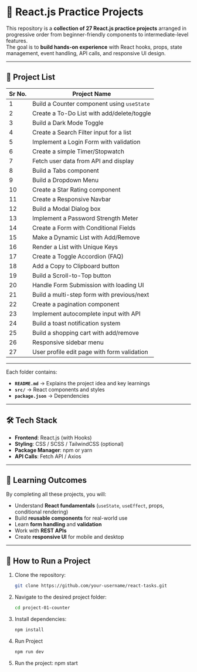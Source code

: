 # 🚀 React.js Practice Projects

This repository is a **collection of 27 React.js practice projects** arranged in progressive order  from beginner-friendly components to intermediate-level features.  
The goal is to **build hands-on experience** with React hooks, props, state management, event handling, API calls, and responsive UI design.

---

## 📜 Project List

| **Sr No.** | **Project Name** |
| --- | --- |
| 1 | Build a Counter component using `useState` |
| 2 | Create a To-Do List with add/delete/toggle |
| 3 | Build a Dark Mode Toggle |
| 4 | Create a Search Filter input for a list |
| 5 | Implement a Login Form with validation |
| 6 | Create a simple Timer/Stopwatch |
| 7 | Fetch user data from API and display |
| 8 | Build a Tabs component |
| 9 | Build a Dropdown Menu |
| 10 | Create a Star Rating component |
| 11 | Create a Responsive Navbar |
| 12 | Build a Modal Dialog box |
| 13 | Implement a Password Strength Meter |
| 14 | Create a Form with Conditional Fields |
| 15 | Make a Dynamic List with Add/Remove |
| 16 | Render a List with Unique Keys |
| 17 | Create a Toggle Accordion (FAQ) |
| 18 | Add a Copy to Clipboard button |
| 19 | Build a Scroll-to-Top button |
| 20 | Handle Form Submission with loading UI |
| 21 | Build a multi-step form with previous/next |
| 22 | Create a pagination component |
| 23 | Implement autocomplete input with API |
| 24 | Build a toast notification system |
| 25 | Build a shopping cart with add/remove |
| 26 | Responsive sidebar menu |
| 27 | User profile edit page with form validation |

---


Each folder contains:
- **`README.md`** → Explains the project idea and key learnings  
- **`src/`** → React components and styles  
- **`package.json`** → Dependencies  

---

## 🛠️ Tech Stack

- **Frontend**: React.js (with Hooks)
- **Styling**: CSS / SCSS / TailwindCSS (optional)
- **Package Manager**: npm or yarn
- **API Calls**: Fetch API / Axios

---

## 🎯 Learning Outcomes

By completing all these projects, you will:
- Understand **React fundamentals** (`useState`, `useEffect`, props, conditional rendering)
- Build **reusable components** for real-world use
- Learn **form handling** and **validation**
- Work with **REST APIs**
- Create **responsive UI** for mobile and desktop

---

## 🚀 How to Run a Project

1. Clone the repository:
   ```bash
   git clone https://github.com/your-username/react-tasks.git
   
2. Navigate to the desired project folder:
   ```bash
   cd project-01-counter


3. Install dependencies:
   ```bash
   npm install

4. Run Project
   ```bash
   npm run dev

6. Run the project:
npm start


